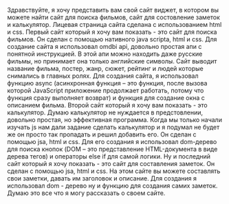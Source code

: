 Здравствуйте, я хочу представить вам свой сайт виджет, в котором вы можете найти сайт для поиска фильмов, сайт для состовление заметок и калькулятор. Лицевая страница сайта сделана с использованием html и css. 
Первый сайт который я хочу вам показать - это сайт для поиска фильмов. Он сделан с помощью нативного java scriptа, html и css. Для создание сайта я использовал omdbi api, довольно простая апи с понятной инструкцией. В этой апи можно находить даже русские фильмы, но принимает она только английские символы. Сайт выводит название фильма, постер, жанр, сюжет, рейтинг и людей которые снимались в главных ролях. Для создания сайта, я использовал функцию async (aсинхронная функция – это функция, после вызова которой JavaScript приложение продолжает работать, потому что функция сразу выполняет возврат)  и функция для создание окна с описанием фильма.
Второй сайт который я хочу вам показать - это калькулятор. Думаю калькулятор не нуждается в предстовлении, довольно простая, но эффективная программа. Когда мы только начали изучать js нам дали задание сделать калькулятор и я подумал не будет же он просто так пропадать и решил добавить его. Он сделан с помощью jsa, html и css. Для его создания я использовал dom-дерево для поиска кнопок (DOM – это представление HTML-документа в виде дерева тегов) и операторы else if для самой логики.
Ну и последний сайт который я хочу показать - это сайт для составления заметок. Он сделан с помощью jsa, html и css. На этом сайте вы можете составлять свои заметки, давать им заголовок и описание. Для создания я использовал dom - дерево ну и функцию для создания самих заметок.
Думаю это все что я могу рассказать о своем сайте.
